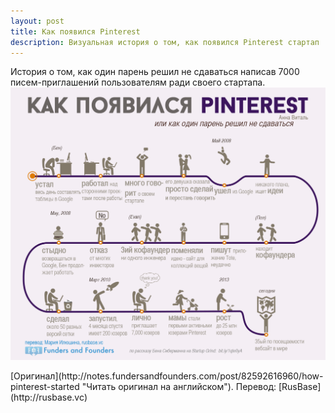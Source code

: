 ```yaml
---
layout: post
title: Как появился Pinterest
description: Визуальная история о том, как появился Pinterest стартап
---
```


История о том, как один парень решил не сдаваться написав 7000 писем-приглашений пользователям ради своего стартапа.
![Как появился Pinterest - инфографика](/img/kak-pojavilsja-pinterest.png)
<p class="credits">[Оригинал](http://notes.fundersandfounders.com/post/82592616960/how-pinterest-started "Читать оригинал на английском"). Перевод: [RusBase](http://rusbase.vc)</p>
